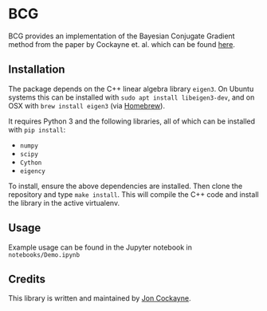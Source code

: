 # BCG
BCG provides an implementation of the Bayesian Conjugate Gradient method from the paper by Cockayne et. al. which can be found [here](http://www.jcockayne.com/papers/linear_solvers).

## Installation

The package depends on the C++ linear algebra library `eigen3`. On Ubuntu systems this can be installed with `sudo apt install libeigen3-dev`, and on OSX with `brew install eigen3` (via [Homebrew](http://brew.sh)).

It requires Python 3 and the following libraries, all of which can be installed with `pip install`:
* `numpy`
* `scipy`
* `Cython`
* `eigency`

To install, ensure the above dependencies are installed. Then clone the repository and type ```make install```. This will compile the C++ code and install the library in the active virtualenv.

## Usage

Example usage can be found in the Jupyter notebook in `notebooks/Demo.ipynb`

## Credits
This library is written and maintained by [Jon Cockayne](http://www.joncockayne.com).

